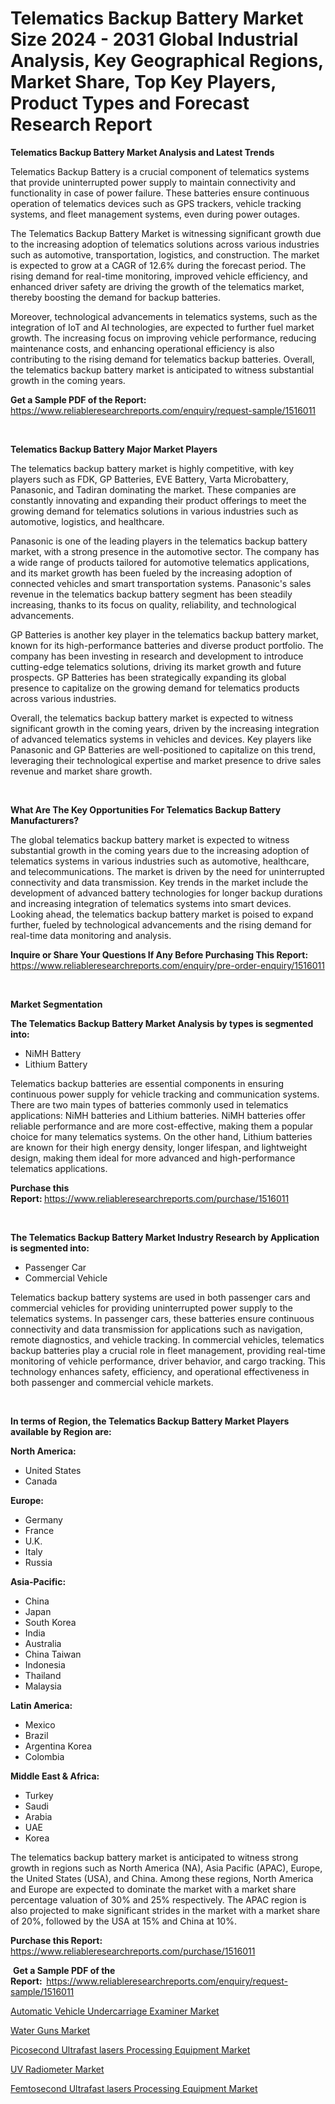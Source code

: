 <p><h1>Telematics Backup Battery Market Size 2024 - 2031 Global Industrial Analysis, Key Geographical Regions, Market Share, Top Key Players, Product Types and Forecast Research Report</h1></p><p><strong>Telematics Backup Battery Market Analysis and Latest Trends</strong></p>
<p><p>Telematics Backup Battery is a crucial component of telematics systems that provide uninterrupted power supply to maintain connectivity and functionality in case of power failure. These batteries ensure continuous operation of telematics devices such as GPS trackers, vehicle tracking systems, and fleet management systems, even during power outages.</p><p>The Telematics Backup Battery Market is witnessing significant growth due to the increasing adoption of telematics solutions across various industries such as automotive, transportation, logistics, and construction. The market is expected to grow at a CAGR of 12.6% during the forecast period. The rising demand for real-time monitoring, improved vehicle efficiency, and enhanced driver safety are driving the growth of the telematics market, thereby boosting the demand for backup batteries.</p><p>Moreover, technological advancements in telematics systems, such as the integration of IoT and AI technologies, are expected to further fuel market growth. The increasing focus on improving vehicle performance, reducing maintenance costs, and enhancing operational efficiency is also contributing to the rising demand for telematics backup batteries. Overall, the telematics backup battery market is anticipated to witness substantial growth in the coming years.</p></p>
<p><strong>Get a Sample PDF of the Report:&nbsp;</strong> <a href="https://www.reliableresearchreports.com/enquiry/request-sample/1516011">https://www.reliableresearchreports.com/enquiry/request-sample/1516011</a></p>
<p>&nbsp;</p>
<p><strong>Telematics Backup Battery Major Market Players</strong></p>
<p><p>The telematics backup battery market is highly competitive, with key players such as FDK, GP Batteries, EVE Battery, Varta Microbattery, Panasonic, and Tadiran dominating the market. These companies are constantly innovating and expanding their product offerings to meet the growing demand for telematics solutions in various industries such as automotive, logistics, and healthcare.</p><p>Panasonic is one of the leading players in the telematics backup battery market, with a strong presence in the automotive sector. The company has a wide range of products tailored for automotive telematics applications, and its market growth has been fueled by the increasing adoption of connected vehicles and smart transportation systems. Panasonic's sales revenue in the telematics backup battery segment has been steadily increasing, thanks to its focus on quality, reliability, and technological advancements.</p><p>GP Batteries is another key player in the telematics backup battery market, known for its high-performance batteries and diverse product portfolio. The company has been investing in research and development to introduce cutting-edge telematics solutions, driving its market growth and future prospects. GP Batteries has been strategically expanding its global presence to capitalize on the growing demand for telematics products across various industries.</p><p>Overall, the telematics backup battery market is expected to witness significant growth in the coming years, driven by the increasing integration of advanced telematics systems in vehicles and devices. Key players like Panasonic and GP Batteries are well-positioned to capitalize on this trend, leveraging their technological expertise and market presence to drive sales revenue and market share growth.</p></p>
<p>&nbsp;</p>
<p><strong>What Are The Key Opportunities For Telematics Backup Battery Manufacturers?</strong></p>
<p><p>The global telematics backup battery market is expected to witness substantial growth in the coming years due to the increasing adoption of telematics systems in various industries such as automotive, healthcare, and telecommunications. The market is driven by the need for uninterrupted connectivity and data transmission. Key trends in the market include the development of advanced battery technologies for longer backup durations and increasing integration of telematics systems into smart devices. Looking ahead, the telematics backup battery market is poised to expand further, fueled by technological advancements and the rising demand for real-time data monitoring and analysis.</p></p>
<p><strong>Inquire or Share Your Questions If Any Before Purchasing This Report:</strong> <a href="https://www.reliableresearchreports.com/enquiry/pre-order-enquiry/1516011">https://www.reliableresearchreports.com/enquiry/pre-order-enquiry/1516011</a></p>
<p>&nbsp;</p>
<p><strong>Market Segmentation</strong></p>
<p><strong>The Telematics Backup Battery Market Analysis by types is segmented into:</strong></p>
<p><ul><li>NiMH Battery</li><li>Lithium Battery</li></ul></p>
<p><p>Telematics backup batteries are essential components in ensuring continuous power supply for vehicle tracking and communication systems. There are two main types of batteries commonly used in telematics applications: NiMH batteries and Lithium batteries. NiMH batteries offer reliable performance and are more cost-effective, making them a popular choice for many telematics systems. On the other hand, Lithium batteries are known for their high energy density, longer lifespan, and lightweight design, making them ideal for more advanced and high-performance telematics applications.</p></p>
<p><strong>Purchase this Report:&nbsp;</strong><a href="https://www.reliableresearchreports.com/purchase/1516011">https://www.reliableresearchreports.com/purchase/1516011</a></p>
<p>&nbsp;</p>
<p><strong>The Telematics Backup Battery Market Industry Research by Application is segmented into:</strong></p>
<p><ul><li>Passenger Car</li><li>Commercial Vehicle</li></ul></p>
<p><p>Telematics backup battery systems are used in both passenger cars and commercial vehicles for providing uninterrupted power supply to the telematics systems. In passenger cars, these batteries ensure continuous connectivity and data transmission for applications such as navigation, remote diagnostics, and vehicle tracking. In commercial vehicles, telematics backup batteries play a crucial role in fleet management, providing real-time monitoring of vehicle performance, driver behavior, and cargo tracking. This technology enhances safety, efficiency, and operational effectiveness in both passenger and commercial vehicle markets.</p></p>
<p>&nbsp;</p>
<p><strong>In terms of Region, the Telematics Backup Battery Market Players available by Region are:</strong></p>
<p>
    <p> <strong> North America: </strong>
        <ul>
            <li>United States</li>
            <li>Canada</li>
        </ul>
        </p> 
    <p> <strong> Europe: </strong>
        <ul>
            <li>Germany</li>
            <li>France</li>
            <li>U.K.</li>
            <li>Italy</li>
            <li>Russia</li>
        </ul>
        </p> 
    <p> <strong> Asia-Pacific: </strong>
        <ul>
            <li>China</li>
            <li>Japan</li>
            <li>South Korea</li>
            <li>India</li>
            <li>Australia</li>
            <li>China Taiwan</li>
            <li>Indonesia</li>
            <li>Thailand</li>
            <li>Malaysia</li>
        </ul>
        </p> 
    <p> <strong> Latin America: </strong>
        <ul>
            <li>Mexico</li>
            <li>Brazil</li>
            <li>Argentina Korea</li>
            <li>Colombia</li>
        </ul>
        </p> 
    <p> <strong> Middle East & Africa: </strong>
        <ul>
            <li>Turkey</li>
            <li>Saudi</li>
            <li>Arabia</li>
            <li>UAE</li>
            <li>Korea</li>
        </ul>
    </p>
    </p>
<p><p>The telematics backup battery market is anticipated to witness strong growth in regions such as North America (NA), Asia Pacific (APAC), Europe, the United States (USA), and China. Among these regions, North America and Europe are expected to dominate the market with a market share percentage valuation of 30% and 25% respectively. The APAC region is also projected to make significant strides in the market with a market share of 20%, followed by the USA at 15% and China at 10%.</p></p>
<p><strong>Purchase this Report: </strong><a href="https://www.reliableresearchreports.com/purchase/1516011">https://www.reliableresearchreports.com/purchase/1516011</a></p>
<p>&nbsp;<strong>Get a Sample PDF of the Report:&nbsp;&nbsp;</strong><a href="https://www.reliableresearchreports.com/enquiry/request-sample/1516011">https://www.reliableresearchreports.com/enquiry/request-sample/1516011</a></p>
<p><strong></strong></p>
<p><p><a href="https://github.com/josesg55/Market-Research-Report-List-1/blob/main/automatic-vehicle-undercarriage-examiner-market.md">Automatic Vehicle Undercarriage Examiner Market</a></p><p><a href="https://view.publitas.com/reportprime-1/water-guns-market-size-focuses-on-market-dynamics-in-depth-analysis-and-future-projections-of-its-market-forecasted-for-period-from-2024-to-2031/">Water Guns Market</a></p><p><a href="https://natural-crush-b99.notion.site/Picosecond-Ultrafast-lasers-Processing-Equipment-Market-Centers-on-Aspects-such-as-Market-Growth-Ma-30ec3924908744ee84ed3b60b83a3225">Picosecond Ultrafast lasers Processing Equipment Market</a></p><p><a href="https://view.publitas.com/reportprime-1/uv-radiometer-market-provides-detailed-segmentation-of-this-market-based-on-type-application-and-region-and-forecast-for-the-period-from-2024-2031/">UV Radiometer Market</a></p><p><a href="https://gamy-alyssum-396.notion.site/Femtosecond-Ultrafast-lasers-Processing-Equipment-Market-Size-Share-Trends-Analysis-Report-By-Mat-12310d1a653643708d184548a1e35c0b">Femtosecond Ultrafast lasers Processing Equipment Market</a></p></p>
